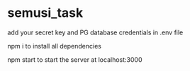 # semusi_task

add your secret key and PG database credentials in .env file 

npm i to install all dependencies

npm start to start the server at localhost:3000